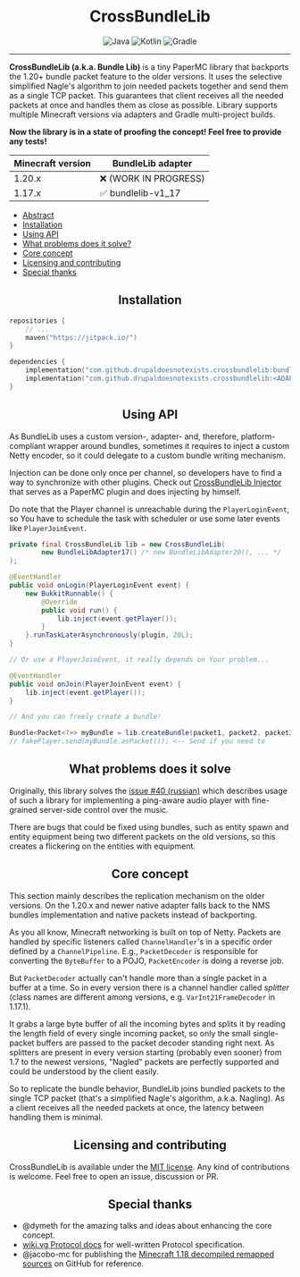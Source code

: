 <style>
h1, h2, h3, h4, h5, h6 {
    text-align: center;
}
</style>

<div align="center">
    <h1 id="crossbundlelib">CrossBundleLib</h1>
    <img src="https://img.shields.io/badge/Java-ED8B00?style=for-the-badge&logo=openjdk&logoColor=white" alt="Java" />
    <img src="https://img.shields.io/badge/Kotlin-0095D5?&style=for-the-badge&logo=kotlin&logoColor=white" alt="Kotlin" />
    <img src="https://img.shields.io/badge/gradle-salad?style=for-the-badge&logo=gradle" alt="Gradle" />
</div>

---

**CrossBundleLib (a.k.a. Bundle Lib)** is a tiny PaperMC library that backports the 1.20+ bundle packet feature to the older
versions. It uses the selective simplified Nagle's algorithm to join needed packets together and send them as a single TCP packet.
This guarantees that client receives all the needed packets at once and handles them as close as possible. Library supports multiple
Minecraft versions via adapters and Gradle multi-project builds.

**Now the library is in a state of proofing the concept! Feel free to provide any tests!**

<center>

| Minecraft version | BundleLib adapter                  |
|-------------------|------------------------------------|
| 1.20.x            | :x: (WORK IN PROGRESS)             |
| 1.17.x            | :white_check_mark: bundlelib-v1_17 |

</center>

* [Abstract](#crossbundlelib)
* [Installation](#installation)
* [Using API](#using-api)
* [What problems does it solve?](#what-problems-does-it-solve)
* [Core concept](#core-concept)
* [Licensing and contributing](#licensing-and-contributing)
* [Special thanks](#special-thanks)

## Installation

```kotlin
repositories {
    // ...
    maven("https://jitpack.io/")
}

dependencies {
    implementation("com.github.drupaldoesnotexists.crossbundlelib:bundlelib-core:<VERSION>")
    implementation("com.github.drupaldoesnotexists.crossbundlelib:<ADAPTER>:<VERSION>")
}
```

## Using API

As BundleLib uses a custom version-, adapter- and, therefore,
platform-compliant wrapper around bundles, sometimes it requires to
inject a custom Netty encoder, so it could delegate to a custom bundle writing mechanism.

Injection can be done only once per channel, so developers have to find a way to synchronize with
other plugins. Check out [CrossBundleLib Injector](https://github.com/DrupalDoesNotExists/crossbundlelib-injector) that serves as a
PaperMC plugin and does injecting by himself.

Do note that the Player channel is unreachable during the `PlayerLoginEvent`,
so You have to schedule the task with scheduler or use some later
events like `PlayerJoinEvent`.

```java
private final CrossBundleLib lib = new CrossBundleLib(
        new BundleLibAdapter17() /* new BundleLibAdapter20(), ... */
);

@EventHandler
public void onLogin(PlayerLoginEvent event) {
    new BukkitRunnable() {
        @Override
        public void run() {
            lib.inject(event.getPlayer());
        }
    }.runTaskLaterAsynchronously(plugin, 20L);
}

// Or use a PlayerJoinEvent, it really depends on Your problem...

@EventHandler
public void onJoin(PlayerJoinEvent event) {
    lib.inject(event.getPlayer());
}

// And you can freely create a bundle!

Bundle<Packet<?>> myBundle = lib.createBundle(packet1, packet2, packet3);
// fakePlayer.send(myBundle.asPacket()); <-- Send if you need to
```

## What problems does it solve

Originally,
this library solves the [issue #40 (russian)](https://github.com/Slomix/ParkourBeat/issues/40) which describes usage of
such a library for implementing a ping-aware audio player with fine-grained server-side control over the music.

There are bugs that could be fixed using bundles,
such as entity spawn and entity equipment
being two different packets on the old versions,
so this creates a flickering on the entities with equipment.

## Core concept

This section mainly describes the replication mechanism on the older versions.
On the 1.20.x and newer native adapter
falls back to the NMS bundles implementation and native packets instead of backporting.

As you all know, Minecraft networking is built on top of Netty.
Packets are handled by specific listeners called `ChannelHandler`'s in a specific order defined by a `ChannelPipeline`.
E.g., `PacketDecoder` is responsible for converting the `ByteBuffer` to a POJO, `PacketEncoder` is doing a reverse job.

But `PacketDecoder` actually can't handle more than a single packet in a buffer at a time.
So in every version there is a channel handler called *splitter*
(class names are different among versions, e.g. `VarInt21FrameDecoder` in 1.17.1).

It grabs a large byte buffer of all the incoming bytes
and splits it by reading the length field of every single incoming packet, so only the small single-packet buffers are
passed to the packet decoder standing right next.
As splitters are present in every version starting (probably even sooner) from 1.7 to the newest versions,
"Nagled" packets are perfectly supported and could be understood by the client easily.

So to replicate the bundle behavior, BundleLib joins bundled packets to the single TCP packet
(that's a simplified Nagle's algorithm, a.k.a. Nagling).
As a client receives all the needed packets at once, the latency between handling them is minimal.

## Licensing and contributing

CrossBundleLib is available under the [MIT license](LICENSE).
Any kind of contributions is welcome.
Feel free to open an issue, discussion or PR.

## Special thanks

* @dymeth for the amazing talks and ideas about enhancing the core concept.
* [wiki.vg Protocol docs](https://wiki.vg/Protocol) for well-written Protocol specification.
* @jacobo-mc for publishing the [Minecraft 1.18 decompiled remapped sources](https://github.com/jacobo-mc/mc_1.18.1_src/) on GitHub for reference.
